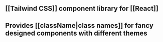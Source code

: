 ## [[Tailwind CSS]] component library for [[React]]
## Provides [[className|class names]] for fancy designed components with different themes